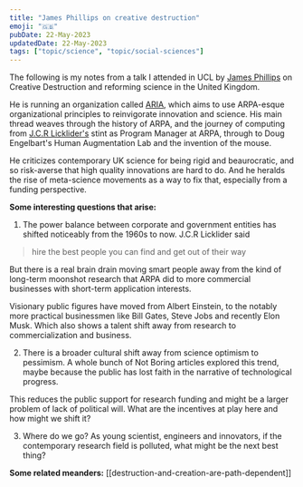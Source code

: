 ```yaml
---
title: "James Phillips on creative destruction"
emoji: "🇬‍🇧"
pubDate: 22-May-2023
updatedDate: 22-May-2023
tags: ["topic/science", "topic/social-sciences"]
---
```


The following is my notes from a talk I attended in UCL by [James Phillips](https://jameswphillips.substack.com/) on Creative Destruction and reforming science in the United Kingdom.

He is running an organization called [ARIA](https://www.aria.org.uk/), which aims to use ARPA-esque organizational principles to reinvigorate innovation and science. His main thread weaves through the history of ARPA, and the journey of computing from [J.C.R Licklider's](https://en.wikipedia.org/wiki/J._C._R._Licklider) stint as Program Manager at ARPA, through to Doug Engelbart's Human Augmentation Lab and the invention of the mouse.

He criticizes contemporary UK science for being rigid and beaurocratic, and so risk-averse that high quality innovations are hard to do. And he heralds the rise of meta-science movements as a way to fix that, especially from a funding perspective.

**Some interesting questions that arise:**

1) The power balance between corporate and government entities has shifted noticeably from the 1960s to now. J.C.R Licklider said

>hire the best people you can find and get out of their way

But there is a real brain drain moving smart people away from the kind of long-term moonshot research that ARPA did to more commercial businesses with short-term application interests.

Visionary public figures have moved from Albert Einstein, to the notably more practical businessmen like Bill Gates, Steve Jobs and recently Elon Musk. Which also shows a talent shift away from research to commercialization and business.

2) There is a broader cultural shift away from science optimism to pessimism. A whole bunch of Not Boring articles explored this trend, maybe because the public has lost faith in the narrative of technological progress.

This reduces the public support for research funding and might be a larger problem of lack of political will. What are the incentives at play here and how might we shift it?

3) Where do we go? As young scientist, engineers and innovators, if the contemporary research field is polluted, what might be the next best thing?

**Some related meanders:**
[[destruction-and-creation-are-path-dependent]]